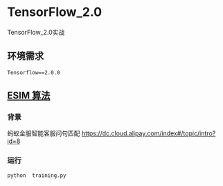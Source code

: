 # TensorFlow_2.0
TensorFlow_2.0实战

## 环境需求
 ```angular2
Tensorflow==2.0.0
```

## [ESIM 算法](https://arxiv.org/pdf/1609.06038.pdf)

### 背景
蚂蚁金服智能客服问句匹配
https://dc.cloud.alipay.com/index#/topic/intro?id=8

### 运行
```bash
python  training.py
```
